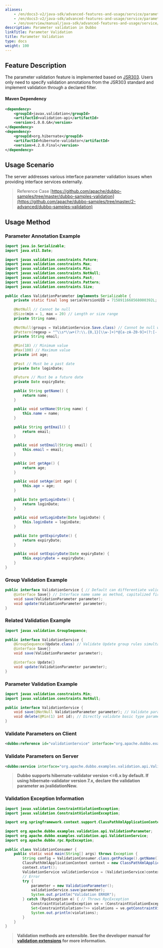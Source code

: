 ```yaml
---
aliases:
    - /en/docs3-v2/java-sdk/advanced-features-and-usage/service/parameter-validation/
    - /en/docs3-v2/java-sdk/advanced-features-and-usage/service/parameter-validation/
    - /en/overview/manual/java-sdk/advanced-features-and-usage/service/parameter-validation/
description: Parameter validation in Dubbo
linkTitle: Parameter Validation
title: Parameter Validation
type: docs
weight: 100
---
```


## Feature Description
The parameter validation feature is implemented based on [JSR303](https://jcp.org/en/jsr/detail?id=303). Users only need to specify validation annotations from the JSR303 standard and implement validation through a declared filter.

#### Maven Dependency

```xml
<dependency>
    <groupId>javax.validation</groupId>
    <artifactId>validation-api</artifactId>
    <version>1.0.0.GA</version>
</dependency>
<dependency>
    <groupId>org.hibernate</groupId>
    <artifactId>hibernate-validator</artifactId>
    <version>4.2.0.Final</version>
</dependency>
```

## Usage Scenario

The server addresses various interface parameter validation issues when providing interface services externally.

> Reference Case
[https://github.com/apache/dubbo-samples/tree/master/dubbo-samples-validation](https://github.com/apache/dubbo-samples/tree/master/2-advanced/dubbo-samples-validation)

## Usage Method

### Parameter Annotation Example

```java
import java.io.Serializable;
import java.util.Date;
 
import javax.validation.constraints.Future;
import javax.validation.constraints.Max;
import javax.validation.constraints.Min;
import javax.validation.constraints.NotNull;
import javax.validation.constraints.Past;
import javax.validation.constraints.Pattern;
import javax.validation.constraints.Size;
 
public class ValidationParameter implements Serializable {
    private static final long serialVersionUID = 7158911668568000392L;
 
    @NotNull // Cannot be null
    @Size(min = 1, max = 20) // Length or size range
    private String name;
 
    @NotNull(groups = ValidationService.Save.class) // Cannot be null when saving, can be null when updating, indicating no update to this field
    @Pattern(regexp = "^\\s*\\w+(?:\\.{0,1}[\\w-]+)*@[a-zA-Z0-9]+(?:[-.][a-zA-Z0-9]+)*\\.[a-zA-Z]+\\s*$")
    private String email;
 
    @Min(18) // Minimum value
    @Max(100) // Maximum value
    private int age;
 
    @Past // Must be a past date
    private Date loginDate;
 
    @Future // Must be a future date
    private Date expiryDate;
 
    public String getName() {
        return name;
    }
 
    public void setName(String name) {
        this.name = name;
    }
 
    public String getEmail() {
        return email;
    }
 
    public void setEmail(String email) {
        this.email = email;
    }
 
    public int getAge() {
        return age;
    }
 
    public void setAge(int age) {
        this.age = age;
    }
 
    public Date getLoginDate() {
        return loginDate;
    }
 
    public void setLoginDate(Date loginDate) {
        this.loginDate = loginDate;
    }
 
    public Date getExpiryDate() {
        return expiryDate;
    }
 
    public void setExpiryDate(Date expiryDate) {
        this.expiryDate = expiryDate;
    }
}
```

### Group Validation Example

```java
public interface ValidationService { // Default can differentiate validation scenarios by service interface, e.g., @NotNull(groups = ValidationService.class)   
    @interface Save{} // Interface name same as method, capitalized first letter, used to differentiate validation scenarios, e.g., @NotNull(groups = ValidationService.Save.class), optional
    void save(ValidationParameter parameter);
    void update(ValidationParameter parameter);
}
```

### Related Validation Example

```java
import javax.validation.GroupSequence;
 
public interface ValidationService {   
    @GroupSequence(Update.class) // Validate Update group rules simultaneously
    @interface Save{}
    void save(ValidationParameter parameter);
 
    @interface Update{} 
    void update(ValidationParameter parameter);
}
```

### Parameter Validation Example

```java
import javax.validation.constraints.Min;
import javax.validation.constraints.NotNull;
 
public interface ValidationService {
    void save(@NotNull ValidationParameter parameter); // Validate parameter is not null
    void delete(@Min(1) int id); // Directly validate basic type parameter
}
```

### Validate Parameters on Client

```xml
<dubbo:reference id="validationService" interface="org.apache.dubbo.examples.validation.api.ValidationService" validation="true" />
```

### Validate Parameters on Server

```xml
<dubbo:service interface="org.apache.dubbo.examples.validation.api.ValidationService" ref="validationService" validation="true" />
```

> **Dubbo supports hibernate-validator version <=6.x by default. If using hibernate-validator version 7.x, declare the validation parameter as jvalidationNew.**

### Validation Exception Information

```java
import javax.validation.ConstraintViolationException;
import javax.validation.ConstraintViolationException;
 
import org.springframework.context.support.ClassPathXmlApplicationContext;
 
import org.apache.dubbo.examples.validation.api.ValidationParameter;
import org.apache.dubbo.examples.validation.api.ValidationService;
import org.apache.dubbo.rpc.RpcException;
 
public class ValidationConsumer {   
    public static void main(String[] args) throws Exception {
        String config = ValidationConsumer.class.getPackage().getName().replace('.', '/') + "/validation-consumer.xml";
        ClassPathXmlApplicationContext context = new ClassPathXmlApplicationContext(config);
        context.start();
        ValidationService validationService = (ValidationService)context.getBean("validationService");
        // Error
        try {
            parameter = new ValidationParameter();
            validationService.save(parameter);
            System.out.println("Validation ERROR");
        } catch (RpcException e) { // Throws RpcException
            ConstraintViolationException ve = (ConstraintViolationException) e.getCause(); // Inside is a nested ConstraintViolationException
            Set<ConstraintViolation<?>> violations = ve.getConstraintViolations(); // Can get a collection of detailed validation error information
            System.out.println(violations);
        }
    } 
}
```

> **Validation methods are extensible. See the developer manual for [validation extensions](/en/overview/manual/java-sdk/reference-manual/spi/description/validation) for more information.**

